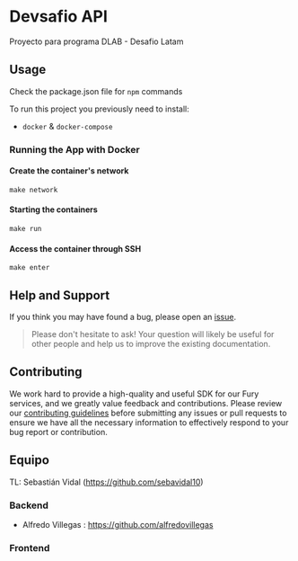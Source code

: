 # Devsafio API

Proyecto para programa DLAB - Desafio Latam

## Usage

Check the package.json file for `npm` commands

To run this project you previously need to install:

- `docker` & `docker-compose`

### Running the App with Docker

#### Create the container's network

```
make network
```

#### Starting the containers

```
make run
```

#### Access the container through SSH

```
make enter
```

## Help and Support

If you think you may have found a bug, please open an [issue](https://github.com/seguelador/nodejs-express-boilerplate/issues).

> Please don't hesitate to ask! Your question will likely be useful for other people and help us to improve the existing documentation.

## Contributing

We work hard to provide a high-quality and useful SDK for our Fury services, and we greatly value feedback and
contributions. Please review
our [contributing guidelines](./CONTRIBUTING.md) before
submitting any issues or pull requests to ensure we have all the necessary information to effectively respond to your
bug report or contribution.

## Equipo

TL: Sebastián Vidal (https://github.com/sebavidal10)

### Backend

- Alfredo Villegas : https://github.com/alfredovillegas

### Frontend

